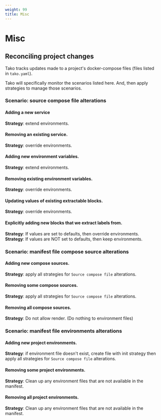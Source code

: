 ```yaml
---
weight: 99
title: Misc
---
```


# Misc

## Reconciling project changes

Tako tracks updates made to a project's docker-compose files (files listed in `tako.yaml`).

Tako will specifically monitor the scenarios listed here. And, then apply strategies to manage those scenarios.

### Scenario: source compose file alterations

#### Adding a new service
**Strategy**: extend environments.

#### Removing an existing service.
**Strategy**: override environments.

#### Adding new environment variables.
**Strategy**: extend environments.

#### Removing existing environment variables.
**Strategy**: override environments.

#### Updating values of existing extractable blocks.
**Strategy**: override environments.

#### Explicitly adding new blocks that we extract labels from.
**Strategy**: If values are set to defaults, then override environments.
**Strategy**: If values are NOT set to defaults, then keep environments.

### Scenario: manifest file compose source alterations

#### Adding new compose sources.
**Strategy**: apply all strategies for `Source compose file` alterations.

#### Removing some compose sources.
**Strategy**: apply all strategies for `Source compose file` alterations.

#### Removing all compose sources.
**Strategy**: Do not allow render. (Do nothing to environment files)

### Scenario: manifest file environments alterations

#### Adding new project environments.
**Strategy**: if environment file doesn't exist, create file with init strategy then apply all strategies for `Source compose file` alterations.

#### Removing some project environments.
**Strategy**: Clean up any environment files that are not available in the manifest.

#### Removing all project environments.
**Strategy**: Clean up any environment files that are not available in the manifest.
